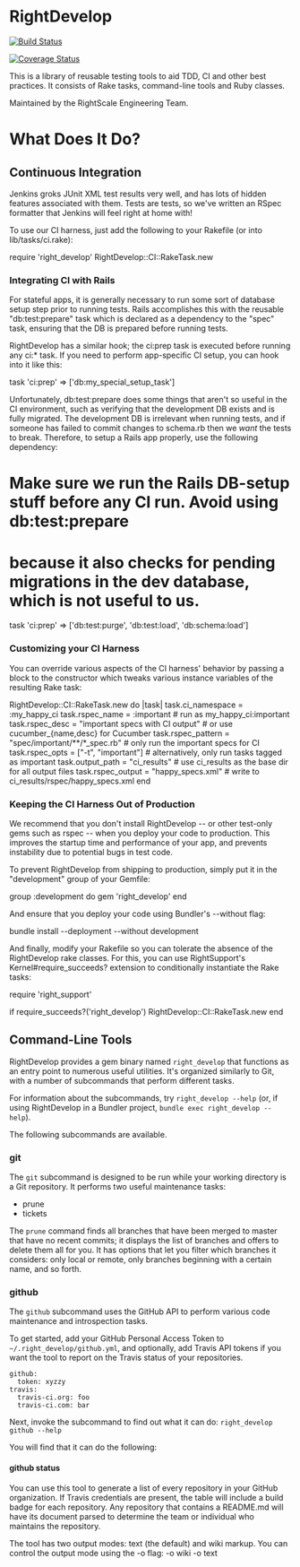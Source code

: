 # RightDevelop

[![Build Status](https://travis-ci.org/rightscale/right_develop.svg?branch=master)](https://travis-ci.org/rightscale/right_develop)

[![Coverage Status](https://img.shields.io/coveralls/rightscale/right_develop.svg)](https://coveralls.io/r/rightscale/right_develop)

This is a library of reusable testing tools to aid TDD, CI and other best practices. It consists of
Rake tasks, command-line tools and Ruby classes. 

Maintained by the RightScale Engineering Team.

# What Does It Do?

## Continuous Integration

Jenkins groks JUnit XML test results very well, and has lots of hidden features associated with them. Tests are tests,
so we've written an RSpec formatter that Jenkins will feel right at home with!

To use our CI harness, just add the following to your Rakefile (or into lib/tasks/ci.rake):

  require 'right_develop'
  RightDevelop::CI::RakeTask.new

### Integrating CI with Rails

For stateful apps, it is generally necessary to run some sort of database setup step prior to running tests.
Rails accomplishes this with the reusable "db:test:prepare" task which is declared as a dependency to the "spec"
task, ensuring that the DB is prepared before running tests.

RightDevelop has a similar hook; the ci:prep task is executed before running any ci:* task. If you need to perform
app-specific CI setup, you can hook into it like this:

  task 'ci:prep' => ['db:my_special_setup_task']

Unfortunately, db:test:prepare does some things that aren't so useful in the CI environment, such as verifying
that the development DB exists and is fully migrated. The development DB is irrelevant when running tests, and if someone
has failed to commit changes to schema.rb then we _want_ the tests to break. Therefore, to setup a Rails app properly,
use the following dependency:

  # Make sure we run the Rails DB-setup stuff before any CI run. Avoid using db:test:prepare
  # because it also checks for pending migrations in the dev database, which is not useful to us.
  task 'ci:prep' => ['db:test:purge', 'db:test:load', 'db:schema:load']


### Customizing your CI Harness

You can override various aspects of the CI harness' behavior by passing a block to the constructor which
tweaks various instance variables of the resulting Rake task:

  RightDevelop::CI::RakeTask.new do |task|
    task.ci_namespace  = :my_happy_ci
    task.rspec_name    = :important                       # run as my_happy_ci:important
    task.rspec_desc    = "important specs with CI output" # or use cucumber_{name,desc} for Cucumber
    task.rspec_pattern = "spec/important/**/*_spec.rb"    # only run the important specs for CI
    task.rspec_opts    = ["-t", "important"]              # alternatively, only run tasks tagged as important
    task.output_path   = "ci_results"                     # use ci_results as the base dir for all output files
    task.rspec_output  = "happy_specs.xml"                # write to ci_results/rspec/happy_specs.xml
  end

### Keeping the CI Harness Out of Production

We recommend that you don't install RightDevelop -- or other test-only gems such as rspec -- when you deploy
your code to production. This improves the startup time and performance of your app, and prevents instability
due to potential bugs in test code.

To prevent RightDevelop from shipping to production, simply put it in the "development" group of your Gemfile:

  group :development do
    gem 'right_develop'
  end

And ensure that you deploy your code using Bundler's --without flag:

  bundle install --deployment --without development

And finally, modify your Rakefile so you can tolerate the absence of the RightDevelop rake classes. For this,
you can use RightSupport's Kernel#require_succeeds? extension to conditionally instantiate the Rake tasks:

  require 'right_support'

  if require_succeeds?('right_develop')
    RightDevelop::CI::RakeTask.new
  end

## Command-Line Tools

RightDevelop provides a gem binary named `right_develop` that functions as an entry point to numerous useful
utilities. It's organized similarly to Git, with a number of subcommands that perform different tasks.

For information about the subcommands, try `right_develop --help` (or, if using RightDevelop in a 
Bundler project, `bundle exec right_develop --help`).

The following subcommands are available.

### git

The `git` subcommand is designed to be run while your working directory is a Git repository. It
performs two useful maintenance tasks:
- prune
- tickets

The `prune` command finds all branches that have been merged to master that have no recent commits;
it displays the list of branches and offers to delete them all for you. It has options that let you
filter which branches it considers: only local or remote, only branches beginning with a certain
name, and so forth.

### github

The `github` subcommand uses the GitHub API to perform various code maintenance and introspection
tasks.

To get started, add your GitHub Personal Access Token to `~/.right_develop/github.yml`, and optionally,
add Travis API tokens if you want the tool to report on the Travis status of your repositories.

    github:
      token: xyzzy
    travis:
      travis-ci.org: foo
      travis-ci.com: bar

Next, invoke the subcommand to find out what it can do: `right_develop github --help`

You will find that it can do the following:

#### github status

You can use this tool to generate a list of every repository in your GitHub organization. If 
Travis credentials are present, the table will include a build badge for each repository. Any 
repository that contains a README.md will have its document parsed to determine the team or 
individual who maintains the repository.

The tool has two output modes: text (the default) and wiki markup. You can control the output 
mode using the -o flag:
    -o wiki
    -o text
